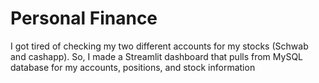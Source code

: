 # Personal Finance

I got tired of checking my two different accounts for my stocks (Schwab and cashapp). So, I made a Streamlit dashboard that pulls from MySQL database for my accounts, positions, and stock information
